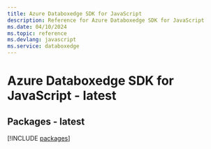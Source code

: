 ```yaml
---
title: Azure Databoxedge SDK for JavaScript
description: Reference for Azure Databoxedge SDK for JavaScript
ms.date: 04/10/2024
ms.topic: reference
ms.devlang: javascript
ms.service: databoxedge
---
```

# Azure Databoxedge SDK for JavaScript - latest
## Packages - latest
[!INCLUDE [packages](databoxedge-index.md)]